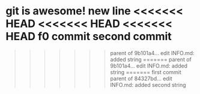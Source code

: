 git is awesome!
new line
<<<<<<< HEAD
<<<<<<< HEAD
<<<<<<< HEAD
f0 commit
second commit
=======
>>>>>>> parent of 9b101a4... edit INFO.md: added string
=======
>>>>>>> parent of 9b101a4... edit INFO.md: added string
=======
first commit
>>>>>>> parent of 84327bd... edit INFO.md: added second string
